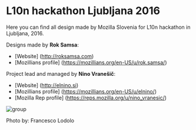 # L10n hackathon Ljubljana 2016

Here you can find all design made by Mozilla Slovenia for L10n hackathon in Ljubljana, 2016.

Designs made by **Rok Samsa**:
-  [Website] (http://roksamsa.com)
-  [Mozillians profile] (https://mozillians.org/en-US/u/rok.samsa/)


Project lead and managed by **Nino Vranešič**:
-  [Website] (http://elnino.si)
-  [Mozillians profile] (https://mozillians.org/en-US/u/elnino/)
-  [Mozilla Rep profile] (https://reps.mozilla.org/u/nino_vranesic/) 

![group](https://cloud.githubusercontent.com/assets/11082452/16745827/f782cd9e-47b7-11e6-8b16-1b9542000c95.jpg)

Photo by: Francesco Lodolo
